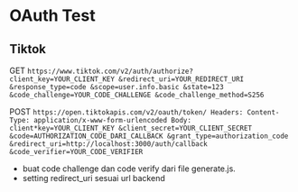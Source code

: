 # OAuth Test

## Tiktok

GET
`https://www.tiktok.com/v2/auth/authorize?
client_key=YOUR_CLIENT_KEY
&redirect_uri=YOUR_REDIRECT_URI
&response_type=code
&scope=user.info.basic
&state=123
&code_challenge=YOUR_CODE_CHALLENGE
&code_challenge_method=S256`

POST `https://open.tiktokapis.com/v2/oauth/token/
Headers:
Content-Type: application/x-www-form-urlencoded
Body:
client*key=YOUR_CLIENT_KEY
&client_secret=YOUR_CLIENT_SECRET
&code=AUTHORIZATION_CODE_DARI_CALLBACK
&grant_type=authorization_code
&redirect_uri=http://localhost:3000/auth/callback
&code_verifier=YOUR_CODE_VERIFIER`

- buat code challenge dan code verify dari file generate.js.
- setting redirect_uri sesuai url backend
